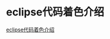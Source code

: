 # eclipse代码着色介绍
[eclipse代码着色介绍](https://aiwithcloud.com/2021/04/20/eclipse%e4%bb%a3%e7%a0%81%e7%9d%80%e8%89%b2%e4%bb%8b%e7%bb%8d/)